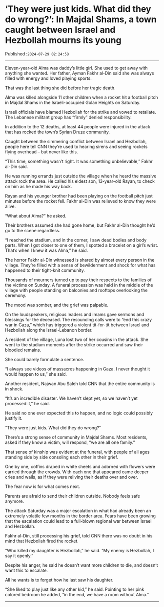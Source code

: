 # ‘They were just kids. What did they do wrong?’: In Majdal Shams, a town caught between Israel and Hezbollah mourns its young

Published :`2024-07-29 02:24:58`

---

Eleven-year-old Alma was daddy’s little girl. She used to get away with anything she wanted. Her father, Ayman Fakhr al-Din said she was always filled with energy and loved playing sports.

That was the last thing she did before her tragic death.

Alma was killed alongside 11 other children when a rocket hit a football pitch in Majdal Shams in the Israeli-occupied Golan Heights on Saturday.

Israeli officials have blamed Hezbollah for the strike and vowed to retaliate. The Lebanese militant group has “firmly” denied responsibility.

In addition to the 12 deaths, at least 44 people were injured in the attack that has rocked the town’s Syrian Druze community.

Caught between the simmering conflict between Israel and Hezbollah, people here tell CNN they’re used to hearing sirens and seeing rockets flying overhead – but never like this.

“This time, something wasn’t right. It was something unbelievable,” Fakhr al-Din said.

He was running errands just outside the village when he heard the massive attack rock the area. He called his eldest son, 13-year-old Rayan, to check on him as he made his way back.

Rayan and his younger brother had been playing on the football pitch just minutes before the rocket fell. Fakhr al-Din was relieved to know they were alive.

“What about Alma?” he asked.

Their brothers assumed she had gone home, but Fakhr al-Din thought he’d go to the scene regardless.

“I reached the stadium, and in the corner, I saw dead bodies and body parts. When I got closer to one of them, I spotted a bracelet on a girl’s wrist. That’s when I knew it was Alma,” he said.

The horror Fakhr al-Din witnessed is shared by almost every person in the village. They’re filled with a sense of bewilderment and shock for what has happened to their tight-knit community.

Thousands of mourners turned up to pay their respects to the families of the victims on Sunday. A funeral procession was held in the middle of the village with people standing on balconies and rooftops overlooking the ceremony.

The mood was somber, and the grief was palpable.

On the loudspeakers, religious leaders and imams gave sermons and blessings for the deceased. The resounding calls were to “end this crazy war in Gaza,” which has triggered a violent tit-for-tit between Israel and Hezbollah along the Israel-Lebanon border.

A resident of the village, Luna lost two of her cousins in the attack. She went to the stadium moments after the strike occurred and saw their bloodied remains.

She could barely formulate a sentence.

“I always see videos of massacres happening in Gaza. I never thought it would happen to us,” she said.

Another resident, Najwan Abu Saleh told CNN that the entire community is in shock.

“It’s an incredible disaster. We haven’t slept yet, so we haven’t yet processed it,” he said.

He said no one ever expected this to happen, and no logic could possibly justify it.

“They were just kids. What did they do wrong?”

There’s a strong sense of community in Majdal Shams. Most residents, asked if they know a victim, will respond, “we are all one family.”

That sense of kinship was evident at the funeral, with people of all ages standing side by side consoling each other in their grief.

One by one, coffins draped in white sheets and adorned with flowers were carried through the crowds. With each one that appeared came deeper cries and wails, as if they were reliving their deaths over and over.

The fear now is for what comes next.

Parents are afraid to send their children outside. Nobody feels safe anymore.

The attack Saturday was a major escalation in what had already been an extremely volatile few months in the border area. Fears have been growing that the escalation could lead to a full-blown regional war between Israel and Hezbollah.

Fakhr al-Din, still processing his grief, told CNN there was no doubt in his mind that Hezbollah fired the rocket.

“Who killed my daughter is Hezbollah,” he said. “My enemy is Hezbollah, I say it openly.”

Despite his anger, he said he doesn’t want more children to die, and doesn’t want this to escalate.

All he wants is to forget how he last saw his daughter.

“She liked to play just like any other kid,” he said. Pointing to her pink colored bedroom he added, “in the end, we have a room without Alma.”

---

